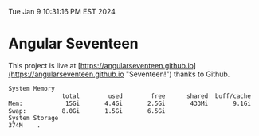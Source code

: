 Tue Jan  9 10:31:16 PM EST 2024

# Angular Seventeen


This project is live at [https://angularseventeen.github.io](https://angularseventeen.github.io "Seventeen!") thanks to Github.

```bash
System Memory
               total        used        free      shared  buff/cache   available
Mem:            15Gi       4.4Gi       2.5Gi       433Mi       9.1Gi        10Gi
Swap:          8.0Gi       1.5Gi       6.5Gi
System Storage
374M	.
```
```bash
